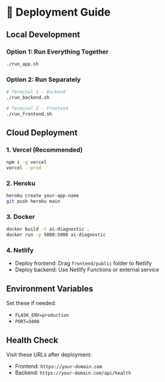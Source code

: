 # 🚀 Deployment Guide

## Local Development

### Option 1: Run Everything Together
```bash
./run_app.sh
```

### Option 2: Run Separately
```bash
# Terminal 1 - Backend
./run_backend.sh

# Terminal 2 - Frontend  
./run_frontend.sh
```

## Cloud Deployment

### 1. Vercel (Recommended)
```bash
npm i -g vercel
vercel --prod
```

### 2. Heroku
```bash
heroku create your-app-name
git push heroku main
```

### 3. Docker
```bash
docker build -t ai-diagnostic .
docker run -p 5000:5000 ai-diagnostic
```

### 4. Netlify
- Deploy frontend: Drag `frontend/public` folder to Netlify
- Deploy backend: Use Netlify Functions or external service

## Environment Variables

Set these if needed:
- `FLASK_ENV=production`
- `PORT=5000`

## Health Check

Visit these URLs after deployment:
- Frontend: `https://your-domain.com`
- Backend: `https://your-domain.com/api/health`
